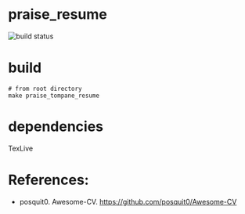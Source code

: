 # praise_resume

![build status](https://github.com/praisetompane/praise_resume/actions/workflows/praise_resume.yaml/badge.svg) <br>

# build
```shell
# from root directory
make praise_tompane_resume
```

# dependencies
TexLive


# References:
* posquit0. Awesome-CV. https://github.com/posquit0/Awesome-CV

